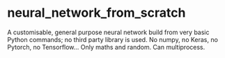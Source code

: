 # neural_network_from_scratch
A customisable, general purpose neural network build from very basic Python commands; no third party library is used. No numpy, no Keras, no Pytorch, no Tensorflow...  Only maths and random. Can multiprocess. 
